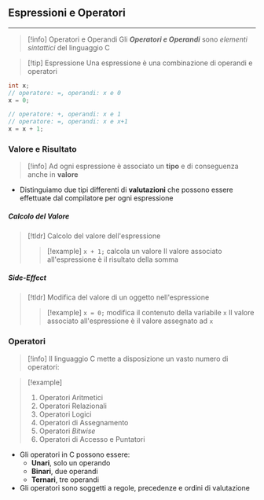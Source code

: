 ## Espressioni e Operatori
---
>[!info] Operatori e Operandi
>Gli ***Operatori e Operandi*** sono _elementi sintattici_ del linguaggio C

>[!tip] Espressione
>Una espressione è una combinazione di operandi e operatori

```c
int x;
// operatore: =, operandi: x e 0
x = 0;

// operatore: +, operandi: x e 1
// operatore: =, operandi: x e x+1
x = x + 1;
```

### Valore e Risultato
>[!info]
>Ad ogni espressione è associato un **tipo** e di conseguenza anche in **valore**
- Distinguiamo due tipi differenti di **valutazioni** che possono essere effettuate dal compilatore per ogni espressione
##### Calcolo del Valore
>[!tldr]
>Calcolo del valore dell'espressione
>>[!example]
>>`x + 1;` calcola un valore
>>Il valore associato all'espressione è il risultato della somma

##### Side-Effect
>[!tldr]
>Modifica del valore di un oggetto nell'espressione
>>[!example]
>>`x = 0;` modifica il contenuto della variabile `x`
>>Il valore associato all'espressione è il valore assegnato ad `x`

### Operatori
>[!info]
>Il linguaggio C mette a disposizione un vasto numero di operatori:

>[!example]
>1. Operatori Aritmetici
>2. Operatori Relazionali
>3. Operatori Logici
>4. Operatori di Assegnamento
>5. Operatori _Bitwise_
>6. Operatori di Accesso e Puntatori

- Gli operatori in C possono essere:
	- **Unari**, solo un operando
	- **Binari**, due operandi
	- **Ternari**, tre operandi
- Gli operatori sono soggetti a regole, precedenze e ordini di valutazione
